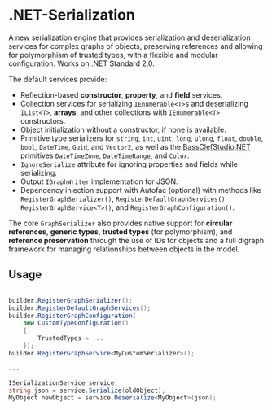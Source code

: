 # .NET-Serialization
A new serialization engine that provides serialization and deserialization services for complex graphs of objects, preserving references and allowing for polymorphism of trusted types, with a flexible and modular configuration. Works on .NET Standard 2.0.

The default services provide:

 - Reflection-based **constructor**, **property**, and **field** services.
 - Collection services for serializing `IEnumerable<T>`s and deserializing `IList<T>`, **arrays**, and other collections with `IEnumerable<T>` constructors.
 - Object initialization without a constructor, if none is available.
 - Primitive type serializers for `string`, `int`, `uint`, `long`, `ulong`, `float`, `double`, `bool`, `DateTime`, `Guid`, and `Vector2`, as well as the [BassClefStudio.NET](https://github.com/bassclefstudio/.NET-Libraries) primitives `DateTimeZone`, `DateTimeRange`, and `Color`.
 - `IgnoreSerialize` attribute for ignoring properties and fields while serializing.
 - Output `IGraphWriter` implementation for JSON.
 - Dependency injection support with Autofac (optional) with methods like `RegisterGraphSerializer()`, `RegisterDefaultGraphServices()` `RegisterGraphService<T>()`, and `RegisterGraphConfiguration()`.

The core `GraphSerializer` also provides native support for **circular references**, **generic types**, **trusted types** (for polymorphism), and **reference preservation** through the use of IDs for objects and a full digraph framework for managing relationships between objects in the model.

## Usage
````C#

builder.RegisterGraphSerializer();
builder.RegisterDefaultGraphServices();
builder.RegisterGraphConfiguration(
    new CustomTypeConfiguration()
    {
        TrustedTypes = ...
    });
builder.RegisterGraphService<MyCustomSerializer>();

...

ISerializationService service;
string json = service.Serialize(oldObject);
MyObject newObject = service.Deserialize<MyObject>(json);

````
